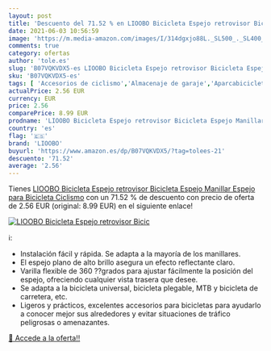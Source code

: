 ```yaml
---
layout: post
title: 'Descuento del 71.52 % en LIOOBO Bicicleta Espejo retrovisor Bicic'
date: 2021-06-03 10:56:59
image: 'https://m.media-amazon.com/images/I/314dgxjo88L._SL500_._SL400_.jpg'
comments: true
category: ofertas
author: 'tole.es'
slug: 'B07VQKVDX5-es LIOOBO Bicicleta Espejo retrovisor Bicicleta Espejo...'
sku: 'B07VQKVDX5-es'
tags: [ 'Accesorios de ciclismo','Almacenaje de garaje','Aparcabicicletas y soportes para bicicletas','Bricolaje y herramientas','Ciclismo','Deportes y aire libre','Espejos para bicicletas','Organización y almacenaje en casa','Ropa y equipo para deportes','bicicleta','lioobo', ]
actualPrice: 2.56 EUR
currency: EUR
price: 2.56
comparePrice: 8.99 EUR
prodname: 'LIOOBO Bicicleta Espejo retrovisor Bicicleta Espejo Manillar Espejo para Bicicleta Ciclismo'
country: 'es'
flag: '🇪🇸'
brand: 'LIOOBO'
buyurl: 'https://www.amazon.es/dp/B07VQKVDX5/?tag=tolees-21'
descuento: '71.52'
average: '2.56'
---
```


Tienes [LIOOBO Bicicleta Espejo retrovisor Bicicleta Espejo Manillar Espejo para Bicicleta Ciclismo](https://www.amazon.es/dp/B07VQKVDX5/?tag=tolees-21) con un 71.52 % de descuento con precio de oferta de 2.56 EUR (original: 8.99 EUR) en el siguiente enlace!

[![LIOOBO Bicicleta Espejo retrovisor Bicic](https://m.media-amazon.com/images/I/314dgxjo88L._SL500_._SL400_.jpg)](https://www.amazon.es/dp/B07VQKVDX5/?tag=tolees-21)

ℹ️:

- Instalación fácil y rápida. Se adapta a la mayoría de los manillares.
- El espejo plano de alto brillo asegura un efecto reflectante claro.
- Varilla flexible de 360 ??grados para ajustar fácilmente la posición del espejo, ofreciendo cualquier vista trasera que desee.
- Se adapta a la bicicleta universal, bicicleta plegable, MTB y bicicleta de carretera, etc.
- Ligeros y prácticos, excelentes accesorios para bicicletas para ayudarlo a conocer mejor sus alrededores y evitar situaciones de tráfico peligrosas o amenazantes.

[🛒 Accede a la oferta!!](https://www.amazon.es/dp/B07VQKVDX5/?tag=tolees-21)
